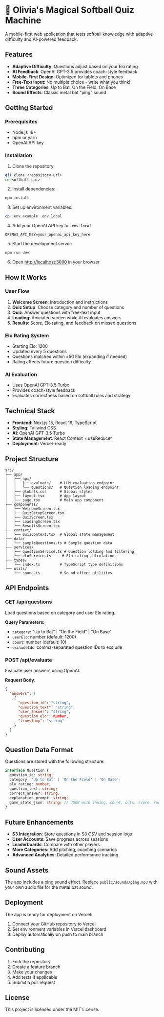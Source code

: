 # 🥎 Olivia's Magical Softball Quiz Machine

A mobile-first web application that tests softball knowledge with adaptive difficulty and AI-powered feedback.

## Features

- **Adaptive Difficulty**: Questions adjust based on your Elo rating
- **AI Feedback**: OpenAI GPT-3.5 provides coach-style feedback
- **Mobile-First Design**: Optimized for tablets and phones
- **Free-Text Input**: No multiple choice - write what you think!
- **Three Categories**: Up to Bat, On the Field, On Base
- **Sound Effects**: Classic metal bat "ping" sound

## Getting Started

### Prerequisites

- Node.js 18+ 
- npm or yarn
- OpenAI API key

### Installation

1. Clone the repository:
```bash
git clone <repository-url>
cd softball-quiz
```

2. Install dependencies:
```bash
npm install
```

3. Set up environment variables:
```bash
cp .env.example .env.local
```

4. Add your OpenAI API key to `.env.local`:
```
OPENAI_API_KEY=your_openai_api_key_here
```

5. Start the development server:
```bash
npm run dev
```

6. Open [http://localhost:3000](http://localhost:3000) in your browser

## How It Works

### User Flow
1. **Welcome Screen**: Introduction and instructions
2. **Quiz Setup**: Choose category and number of questions
3. **Quiz**: Answer questions with free-text input
4. **Loading**: Animated screen while AI evaluates answers
5. **Results**: Score, Elo rating, and feedback on missed questions

### Elo Rating System
- Starting Elo: 1200
- Updated every 5 questions
- Questions matched within ±50 Elo (expanding if needed)
- Rating affects future question difficulty

### AI Evaluation
- Uses OpenAI GPT-3.5 Turbo
- Provides coach-style feedback
- Evaluates correctness based on softball rules and strategy

## Technical Stack

- **Frontend**: Next.js 15, React 19, TypeScript
- **Styling**: Tailwind CSS
- **AI**: OpenAI GPT-3.5 Turbo
- **State Management**: React Context + useReducer
- **Deployment**: Vercel-ready

## Project Structure

```
src/
├── app/
│   ├── api/
│   │   ├── evaluate/    # LLM evaluation endpoint
│   │   └── questions/   # Question loading endpoint
│   ├── globals.css      # Global styles
│   ├── layout.tsx       # App layout
│   └── page.tsx         # Main app component
├── components/
│   ├── WelcomeScreen.tsx
│   ├── QuizSetupScreen.tsx
│   ├── QuizScreen.tsx
│   ├── LoadingScreen.tsx
│   └── ResultsScreen.tsx
├── context/
│   └── QuizContext.tsx  # Global state management
├── data/
│   └── sampleQuestions.ts # Sample question data
├── services/
│   ├── questionService.ts # Question loading and filtering
│   └── eloService.ts     # Elo rating calculations
├── types/
│   └── index.ts         # TypeScript type definitions
└── utils/
    └── sound.ts         # Sound effect utilities
```

## API Endpoints

### GET /api/questions
Load questions based on category and user Elo rating.

**Query Parameters:**
- `category`: "Up to Bat" | "On the Field" | "On Base"
- `userElo`: number (default: 1200)
- `count`: number (default: 10)
- `excludeIds`: comma-separated question IDs to exclude

### POST /api/evaluate
Evaluate user answers using OpenAI.

**Request Body:**
```json
{
  "answers": [
    {
      "question_id": "string",
      "question_text": "string",
      "user_answer": "string",
      "question_elo": number,
      "timestamp": "string"
    }
  ]
}
```

## Question Data Format

Questions are stored with the following structure:

```typescript
interface Question {
  question_id: string;
  category: 'Up to Bat' | 'On the Field' | 'On Base';
  elo_rating: number;
  question_text: string;
  correct_answer: string;
  explanation_prompt: string;
  game_state_json: string; // JSON with inning, count, outs, score, runners
}
```

## Future Enhancements

- **S3 Integration**: Store questions in S3 CSV and session logs
- **User Accounts**: Save progress across sessions
- **Leaderboards**: Compare with other players
- **More Categories**: Add pitching, coaching scenarios
- **Advanced Analytics**: Detailed performance tracking

## Sound Assets

The app includes a ping sound effect. Replace `public/sounds/ping.mp3` with your own audio file for the metal bat sound.

## Deployment

The app is ready for deployment on Vercel:

1. Connect your GitHub repository to Vercel
2. Set environment variables in Vercel dashboard
3. Deploy automatically on push to main branch

## Contributing

1. Fork the repository
2. Create a feature branch
3. Make your changes
4. Add tests if applicable
5. Submit a pull request

## License

This project is licensed under the MIT License.
